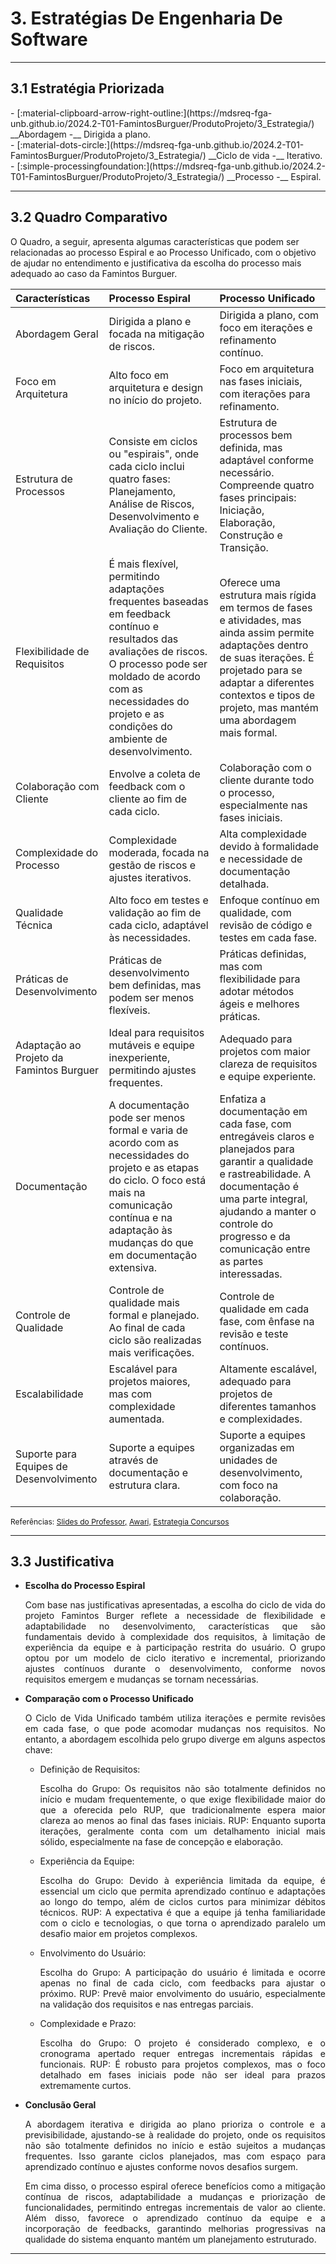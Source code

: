 # 3. Estratégias De Engenharia De Software

___________________________________________________________________________________

## 3.1 Estratégia Priorizada

<div class="grid cards" markdown>
- [:material-clipboard-arrow-right-outline:](https://mdsreq-fga-unb.github.io/2024.2-T01-FamintosBurguer/ProdutoProjeto/3_Estrategia/) __Abordagem -__ Dirigida a plano.
</div>
<div class="grid cards" markdown>
- [:material-dots-circle:](https://mdsreq-fga-unb.github.io/2024.2-T01-FamintosBurguer/ProdutoProjeto/3_Estrategia/) __Ciclo de vida -__ Iterativo.
</div>
<div class="grid cards" markdown>
- [:simple-processingfoundation:](https://mdsreq-fga-unb.github.io/2024.2-T01-FamintosBurguer/ProdutoProjeto/3_Estrategia/) __Processo -__ Espiral. 
</div>

___________________________________________________________________________________

## 3.2 Quadro Comparativo 

O Quadro, a seguir, apresenta algumas características que podem ser relacionadas ao processo Espiral e ao Processo Unificado, com o objetivo de ajudar no entendimento e justificativa da escolha do processo mais adequado ao caso da Famintos Burguer. 

|Características     |Processo Espiral|Processo Unificado |
|:------------------|:--------------|:-----------------|
|Abordagem Geral     |Dirigida a plano e focada na mitigação de riscos.  |  Dirigida a plano, com foco em iterações e refinamento contínuo.  | 
|Foco em Arquitetura |Alto foco em arquitetura e design no início do projeto. |  Foco em arquitetura nas fases iniciais, com iterações para refinamento. |
|Estrutura de Processos|Consiste em ciclos ou "espirais", onde cada ciclo inclui quatro fases: Planejamento, Análise de Riscos, Desenvolvimento e Avaliação do Cliente. |Estrutura de processos bem definida, mas adaptável conforme necessário. Compreende quatro fases principais: Iniciação, Elaboração, Construção e Transição. |
|Flexibilidade de Requisitos |É mais flexível, permitindo adaptações frequentes baseadas em feedback contínuo e resultados das avaliações de riscos. O processo pode ser moldado de acordo com as necessidades do projeto e as condições do ambiente de desenvolvimento. |Oferece uma estrutura mais rígida em termos de fases e atividades, mas ainda assim permite adaptações dentro de suas iterações. É projetado para se adaptar a diferentes contextos e tipos de projeto, mas mantém uma abordagem mais formal. |
|Colaboração com Cliente |Envolve a coleta de feedback com o cliente ao fim de cada ciclo.|Colaboração com o cliente durante todo o processo, especialmente nas fases iniciais.|
|Complexidade do Processo|Complexidade moderada, focada na gestão de riscos e ajustes iterativos.|Alta complexidade devido à formalidade e necessidade de documentação detalhada. |
|Qualidade Técnica|Alto foco em testes e validação ao fim de cada ciclo, adaptável às necessidades.|Enfoque contínuo em qualidade, com revisão de código e testes em cada fase. |
|Práticas de Desenvolvimento|Práticas de desenvolvimento bem definidas, mas podem ser menos flexíveis.|Práticas definidas, mas com flexibilidade para adotar métodos ágeis e melhores práticas.|
|Adaptação ao Projeto da Famintos Burguer |Ideal para requisitos mutáveis e equipe inexperiente, permitindo ajustes frequentes.| Adequado para projetos com maior clareza de requisitos e equipe experiente.|
|Documentação|A documentação pode ser menos formal e varia de acordo com as necessidades do projeto e as etapas do ciclo. O foco está mais na comunicação contínua e na adaptação às mudanças do que em documentação extensiva.|Enfatiza a documentação em cada fase, com entregáveis claros e planejados para garantir a qualidade e rastreabilidade. A documentação é uma parte integral, ajudando a manter o controle do progresso e da comunicação entre as partes interessadas. | 
|Controle de Qualidade |Controle de qualidade mais formal e planejado. Ao final de cada ciclo são realizadas mais verificações.|Controle de qualidade em cada fase, com ênfase na revisão e teste contínuos.| 
|Escalabilidade |Escalável para projetos maiores, mas com complexidade aumentada.| Altamente escalável, adequado para projetos de diferentes tamanhos e complexidades.| 
|Suporte para Equipes de Desenvolvimento| Suporte a equipes através de documentação e estrutura clara.| Suporte a equipes organizadas em unidades de desenvolvimento, com foco na colaboração.| 

<p style="font-size: 12px">Referências: 
    <a href="https://aprender3.unb.br/pluginfile.php/2976243/mod_folder/content/0/Unidade%201%20-%20Aula%20-%20Aborgadens%2C%20Ciclos%20de%20Vida%20e%20Processo.pdf">Slides do Professor,</a> 
    <a href="https://awari.com.br/desenvolvimento-de-software-espiral-entendendo-a-metodologia/">Awari,</a>
    <a href="https://www.estrategiaconcursos.com.br/blog/engenharia-software-processo-unificado-rup/">Estrategia Concursos</a> 
    </p>

___________________________________________________________________________________

## 3.3 Justificativa

- **Escolha do Processo Espiral**
    <div style="text-align: justify">

    Com base nas justificativas apresentadas, a escolha do ciclo de vida do projeto Famintos Burger reflete a necessidade de flexibilidade e adaptabilidade no desenvolvimento, características que são fundamentais devido à complexidade dos requisitos, à limitação de experiência da equipe e à participação restrita do usuário. O grupo optou por um modelo de ciclo iterativo e incremental, priorizando ajustes contínuos durante o desenvolvimento, conforme novos requisitos emergem e mudanças se tornam necessárias.
    
    </div>

- **Comparação com o Processo Unificado**
    <div style="text-align: justify">

    O Ciclo de Vida Unificado também utiliza iterações e permite revisões em cada fase, o que pode acomodar mudanças nos requisitos. No entanto, a abordagem escolhida pelo grupo diverge em alguns aspectos chave:

    - Definição de Requisitos:

        Escolha do Grupo: Os requisitos não são totalmente definidos no início e mudam frequentemente, o que exige flexibilidade maior do que a oferecida pelo RUP, que tradicionalmente espera maior clareza ao menos ao final das fases iniciais.
        RUP: Enquanto suporta iterações, geralmente conta com um detalhamento inicial mais sólido, especialmente na fase de concepção e elaboração.

    - Experiência da Equipe:

        Escolha do Grupo: Devido à experiência limitada da equipe, é essencial um ciclo que permita aprendizado contínuo e adaptações ao longo do tempo, além de ciclos curtos para minimizar débitos técnicos.
        RUP: A expectativa é que a equipe já tenha familiaridade com o ciclo e tecnologias, o que torna o aprendizado paralelo um desafio maior em projetos complexos.

    - Envolvimento do Usuário:

        Escolha do Grupo: A participação do usuário é limitada e ocorre apenas no final de cada ciclo, com feedbacks para ajustar o próximo.
        RUP: Prevê maior envolvimento do usuário, especialmente na validação dos requisitos e nas entregas parciais.

    - Complexidade e Prazo:

        Escolha do Grupo: O projeto é considerado complexo, e o cronograma apertado requer entregas incrementais rápidas e funcionais.
        RUP: É robusto para projetos complexos, mas o foco detalhado em fases iniciais pode não ser ideal para prazos extremamente curtos.
    
    </div>

- **Conclusão Geral**
    <div style="text-align: justify">

    A abordagem iterativa e dirigida ao plano prioriza o controle e a previsibilidade, ajustando-se à realidade do projeto, onde os requisitos não são totalmente definidos no início e estão sujeitos a mudanças frequentes. Isso garante ciclos planejados, mas com espaço para aprendizado contínuo e ajustes conforme novos desafios surgem.
    
    Em cima disso, o processo espiral oferece benefícios como a mitigação contínua de riscos, adaptabilidade a mudanças e priorização de funcionalidades, permitindo entregas incrementais de valor ao cliente. Além disso, favorece o aprendizado contínuo da equipe e a incorporação de feedbacks, garantindo melhorias progressivas na qualidade do sistema enquanto mantém um planejamento estruturado.
    
    </div>
___________________________________________________________________________________